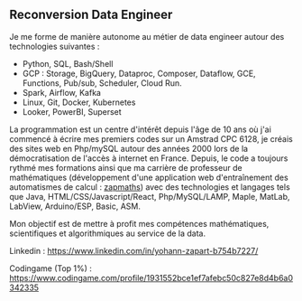 ## Reconversion Data Engineer 

Je me forme de manière autonome au métier de data engineer autour des technologies suivantes :

* Python, SQL, Bash/Shell
* GCP : Storage, BigQuery, Dataproc, Composer, Dataflow, GCE, Functions, Pub/sub, Scheduler, Cloud Run.
* Spark, Airflow, Kafka
* Linux, Git, Docker, Kubernetes
* Looker, PowerBI, Superset

La programmation est un centre d'intérêt depuis l'âge de 10 ans où j'ai commencé à écrire mes premiers codes sur un Amstrad CPC 6128, je créais des sites web en Php/mySQL autour des années 2000 lors de la démocratisation de l'accès à internet en France. Depuis, le code a toujours rythmé mes formations ainsi que ma carrière de professeur de mathématiques (développement d'une application web d'entraînement des automatismes de calcul : [zapmaths](https://github.com/yzpt/zapmaths)) avec des technologies et langages tels que Java, HTML/CSS/Javascript/React, Php/MySQL/LAMP, Maple, MatLab, LabView, Arduino/ESP, Basic, ASM.

Mon objectif est de mettre à profit mes compétences mathématiques, scientifiques et algorithmiques au service de la data.

Linkedin : https://www.linkedin.com/in/yohann-zapart-b754b7227/

Codingame (Top 1%) : https://www.codingame.com/profile/1931552bce1ef7afebc50c827e8d4b6a0342335

<!--
<hr>

About my pinned repositories:

1. **vlille_gcp**: My inaugural data project, aiming to familiarize myself with the gcloud CLI and services related to data processing.

2. **docker_cluster_streaming**: -- work in progress --- Replication and customization of a streaming pipeline deployed with Docker Compose. My interest in CI/CD led me to explore Kubernetes as a potential solution.

3. **airflow_carburants**: Implementing an Airflow and PostgreSQL pipeline using various methods, including local Python environment, a local Docker cluster, containers deployed on Cloud Run, and integration with Google Cloud Platform using Composer and BigQuery.

4. **spark_on_kubernetes**: --- work in progress --- Exploring Kubernetes and deploying a Spark operator.

5. **zapmaths**: A web application created during the lockdown when I was a teacher.

6. **ws2812b**: An engaging project involving Arduino and an addressable LED strip.
**yzpt/yzpt** is a ✨ _special_ ✨ repository because its `README.md` (this file) appears on your GitHub profile.

Here are some ideas to get you started:

- 🔭 I’m currently working on ...
- 🌱 I’m currently learning ...
- 👯 I’m looking to collaborate on ...
- 🤔 I’m looking for help with ...
- 💬 Ask me about ...
- 📫 How to reach me: ...
- 😄 Pronouns: ...
- ⚡ Fun fact: ...
-->

